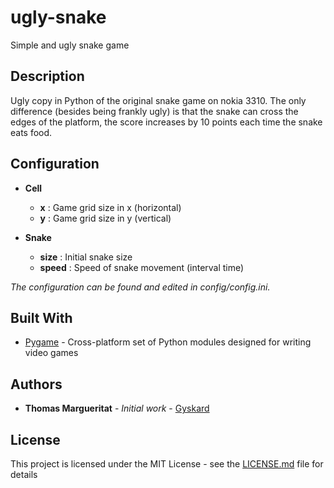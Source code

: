# ugly-snake
Simple and ugly snake game

## Description

Ugly copy in Python of the original snake game on nokia 3310. The only difference (besides being frankly ugly) is that the snake can cross the edges of the platform, the score increases by 10 points each time the snake eats food.

## Configuration

* __Cell__  
  * __x__ : Game grid size in x (horizontal)  
  * __y__ : Game grid size in y (vertical) 

* __Snake__  
  * __size__ : Initial snake size  
  * __speed__ : Speed of snake movement (interval time)  

*The configuration can be found and edited in config/config.ini.*

## Built With

* [Pygame](https://github.com/pygame/pygame/) - Cross-platform set of Python modules designed for writing video games

## Authors

* **Thomas Margueritat** - *Initial work* - [Gyskard](https://github.com/Gyskard)

## License

This project is licensed under the MIT License - see the [LICENSE.md](LICENSE.md) file for details

